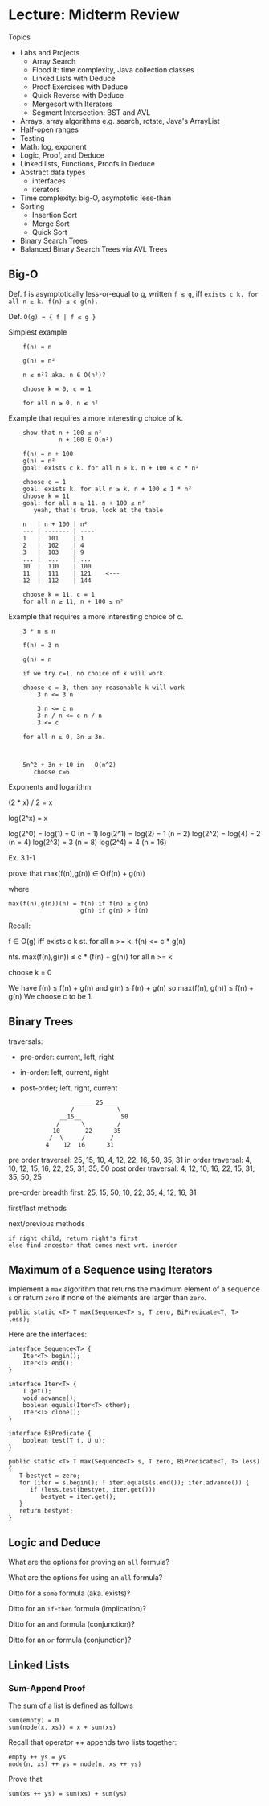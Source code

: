 # Lecture: Midterm Review

Topics

* Labs and Projects
    * Array Search
    * Flood It: time complexity, Java collection classes
	* Linked Lists with Deduce
    * Proof Exercises with Deduce
    * Quick Reverse with Deduce
    * Mergesort with Iterators 
    * Segment Intersection: BST and AVL
* Arrays, array algorithms e.g. search, rotate, Java's ArrayList
* Half-open ranges
* Testing
* Math: log, exponent
* Logic, Proof, and Deduce
* Linked lists, Functions, Proofs in Deduce
* Abstract data types
    * interfaces
    * iterators
* Time complexity: big-O, asymptotic less-than
* Sorting
  - Insertion Sort
  - Merge Sort
  - Quick Sort
* Binary Search Trees
* Balanced Binary Search Trees via AVL Trees

## Big-O

Def. f is asymptotically less-or-equal to g, written `f ≲ g`,
iff `exists c k. for all n ≥ k. f(n) ≤ c g(n).`

Def. `O(g) = { f | f ≲ g }`

Simplest example

        f(n) = n

        g(n) = n²

        n ≲ n²? aka. n ∈ O(n²)?

        choose k = 0, c = 1

        for all n ≥ 0, n ≤ n² 

Example that requires a more interesting choice of k.

        show that n + 100 ≲ n²
                  n + 100 ∈ O(n²)

        f(n) = n + 100
        g(n) = n²
        goal: exists c k. for all n ≥ k. n + 100 ≤ c * n²
        
        choose c = 1
        goal: exists k. for all n ≥ k. n + 100 ≤ 1 * n²
        choose k = 11                
        goal: for all n ≥ 11. n + 100 ≤ n²
           yeah, that's true, look at the table
           
        n   | n + 100 | n²
        --- | ------- | ----
        1   |  101    | 1
        2   |  102    | 4
		3   |  103    | 9
		... |  ...    | ...
        10  |  110    | 100
        11  |  111    | 121    <---
		12  |  112    | 144

        choose k = 11, c = 1
        for all n ≥ 11, n + 100 ≤ n²

Example that requires a more interesting choice of c.

        3 * n ≲ n

        f(n) = 3 n

        g(n) = n

        if we try c=1, no choice of k will work.

        choose c = 3, then any reasonable k will work
            3 n <= 3 n
            
            3 n <= c n
		    3 n / n <= c n / n 
			3 <= c

        for all n ≥ 0, 3n ≤ 3n.



        5n^2 + 3n + 10 in   O(n^2)
		   choose c=6

Exponents and logarithm

(2 * x) / 2 = x

log(2^x) = x

log(2^0) = log(1) = 0   (n = 1)
log(2^1) = log(2) = 1   (n = 2)
log(2^2) = log(4) = 2   (n = 4)
log(2^3) = 3   (n = 8)
log(2^4) = 4   (n = 16)


Ex. 3.1-1

prove that max(f(n),g(n)) ∈ O(f(n) + g(n))

where

    max(f(n),g(n))(n) = f(n) if f(n) ≥ g(n)
                        g(n) if g(n) > f(n)
Recall:

   f ∈ O(g) iff exists c k st. for all n >= k. f(n) <= c * g(n)

   nts. max(f(n),g(n)) ≤ c * (f(n) + g(n)) for all n >= k

   choose k = 0

   We have f(n) ≤ f(n) + g(n)
   and    g(n) ≤ f(n) + g(n)
   so     max(f(n), g(n)) ≤ f(n) + g(n)
   We choose c to be 1.



## Binary Trees

traversals: 

* pre-order: current, left, right
* in-order: left, current, right
* post-order; left, right, current

                     _____ 25____
                    /            \
                 __15__           50
                /      \         /
               10       22      35
              /  \     /       / 
             4    12  16      31 

pre order traversal: 25, 15, 10, 4, 12, 22, 16, 50, 35, 31
in order traversal:  4, 10, 12, 15, 16, 22, 25, 31, 35, 50
post order traversal: 4, 12, 10, 16, 22, 15, 31, 35, 50, 25

pre-order breadth first:
      25, 15, 50, 10, 22, 35, 4, 12, 16, 31


first/last methods

next/previous methods

    if right child, return right's first
    else find ancestor that comes next wrt. inorder


## Maximum of a Sequence using Iterators

Implement a `max` algorithm that returns the maximum element of a
sequence `s` or return `zero` if none of the elements are larger than
`zero`.

    public static <T> T max(Sequence<T> s, T zero, BiPredicate<T, T> less);

Here are the interfaces:

    interface Sequence<T> {
        Iter<T> begin();
        Iter<T> end();
    }

    interface Iter<T> {
        T get();
        void advance();
        boolean equals(Iter<T> other);
        Iter<T> clone();
    }

    interface BiPredicate {
	    boolean test(T t, U u);
	}

    public static <T> T max(Sequence<T> s, T zero, BiPredicate<T, T> less) {
	   T bestyet = zero;
	   for (iter = s.begin(); ! iter.equals(s.end()); iter.advance()) {
	      if (less.test(bestyet, iter.get()))
		     bestyet = iter.get();
	   }
	   return bestyet;
    }


## Logic and Deduce

What are the options for proving an `all` formula?

What are the options for using an `all` formula?

Ditto for a `some` formula (aka. exists)?

Ditto for an `if`-`then` formula (implication)?

Ditto for an `and` formula (conjunction)?

Ditto for an `or` formula (conjunction)?

## Linked Lists

### Sum-Append Proof

The sum of a list is defined as follows

    sum(empty) = 0
    sum(node(x, xs)) = x + sum(xs)

Recall that operator ++ appends two lists together:

    empty ++ ys = ys
    node(n, xs) ++ ys = node(n, xs ++ ys)

Prove that

    sum(xs ++ ys) = sum(xs) + sum(ys)

	
